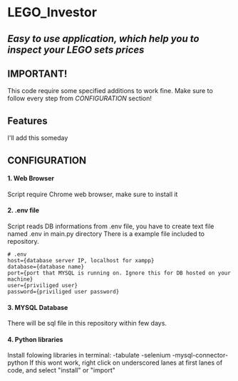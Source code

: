 # LEGO_Investor
## _Easy to use application, which help you to inspect your LEGO sets prices_


##  IMPORTANT!
This code require some specified additions to work fine. 
Make sure to follow every step from _CONFIGURATION_ section!

## Features
I'll add this someday


##  CONFIGURATION
#### 1. Web Browser
Script require Chrome web browser, make sure to install it 
#### 2. .env file
Script reads DB informations from .env file, you have to create text file named .env in main.py directory
There is a example file included to repository. 
```
# .env
host={database server IP, localhost for xampp}
database={database name}
port={port that MYSQL is running on. Ignore this for DB hosted on your machine}
user={priviliged user}
password={priviliged user password}
```
#### 3. MYSQL Database
There will be sql file in this repository within few days.
#### 4. Python libraries
Install folowing libraries in terminal:
-tabulate
-selenium
-mysql-connector-python
If this wont work, right click on underscored lanes at first lanes of code, and select "install" or "import"
